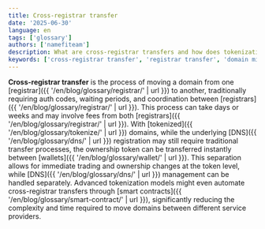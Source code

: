 ```yaml
---
title: Cross-registrar transfer
date: '2025-06-30'
language: en
tags: ['glossary']
authors: ['namefiteam']
description: What are cross-registrar transfers and how does tokenization simplify the process?
keywords: ['cross-registrar transfer', 'registrar transfer', 'domain migration', 'transfer process', 'tokenization']
---
```


**Cross-registrar transfer** is the process of moving a domain from one [registrar]({{ '/en/blog/glossary/registrar/' | url }}) to another, traditionally requiring auth codes, waiting periods, and coordination between [registrars]({{ '/en/blog/glossary/registrar/' | url }}). This process can take days or weeks and may involve fees from both [registrars]({{ '/en/blog/glossary/registrar/' | url }}). With [tokenized]({{ '/en/blog/glossary/tokenize/' | url }}) domains, while the underlying [DNS]({{ '/en/blog/glossary/dns/' | url }}) registration may still require traditional transfer processes, the ownership token can be transferred instantly between [wallets]({{ '/en/blog/glossary/wallet/' | url }}). This separation allows for immediate trading and ownership changes at the token level, while [DNS]({{ '/en/blog/glossary/dns/' | url }}) management can be handled separately. Advanced tokenization models might even automate cross-registrar transfers through [smart contracts]({{ '/en/blog/glossary/smart-contract/' | url }}), significantly reducing the complexity and time required to move domains between different service providers.